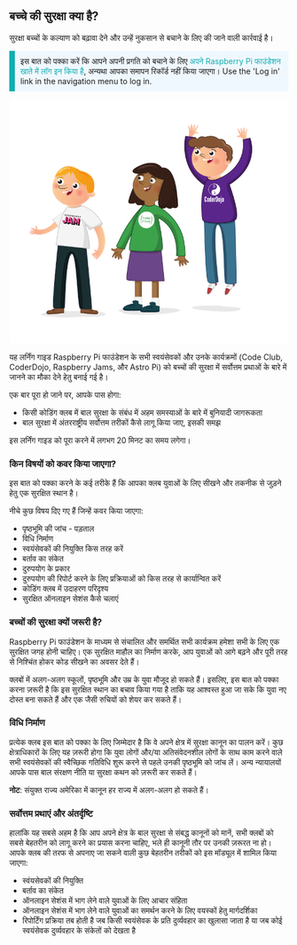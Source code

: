 ## बच्चे की सुरक्षा क्या है?

सुरक्षा बच्चों के कल्याण को बढ़ावा देने और उन्हें नुकसान से बचाने के लिए की जाने वाली कार्रवाई है।

<p style="border-left: solid; border-width:10px; border-color: #0faeb0; background-color: aliceblue; padding: 10px;">
इस बात को पक्का करें कि आपने अपनी प्रगति को बचाने के लिए <span style="color: #0faeb0">अपने Raspberry Pi फाउंडेशन खाते में लॉग इन किया है</span>, अन्यथा आपका समापन रिकॉर्ड नहीं किया जाएगा। Use the 'Log in' link in the navigation menu to log in.
</p>

![तीन युवक खड़े हैं।](images/3-RPF-Kids.png)

यह लर्निंग गाइड Raspberry Pi फाउंडेशन के सभी स्वयंसेवकों और उनके कार्यक्रमों (Code Club, CoderDojo, Raspberry Jams, और Astro Pi) को बच्चों की सुरक्षा में सर्वोत्तम प्रथाओं के बारे में जानने का मौका देने हेतु बनाई गई है।

एक बार पूरा हो जाने पर, आपके पास होगा:

* किसी कोडिंग क्लब में बाल सुरक्षा के संबंध में अहम समस्याओं के बारे में बुनियादी जागरूकता
* बाल सुरक्षा में अंतरराष्ट्रीय सर्वोत्तम तरीकों कैसे लागू किया जाए, इसकी समझ

इस लर्निंग गाइड को पूरा करने में लगभग 20 मिनट का समय लगेगा।

### किन विषयों को कवर किया जाएगा?

इस बात को पक्का करने के कई तरीके हैं कि आपका क्लब युवाओं के लिए सीखने और तकनीक से जुड़ने हेतु एक सुरक्षित स्थान है।

नीचे कुछ विषय दिए गए हैं जिन्हें कवर किया जाएगा:

* पृष्ठभूमि की जांच - पड़ताल
* विधि निर्माण
* स्वयंसेवकों की नियुक्ति किस तरह करें
* बर्ताव का संकेत
* दुरुपयोग के प्रकार
* दुरुपयोग की रिपोर्ट करने के लिए प्रक्रियाओं को किस तरह से कार्यान्वित करें
* कोडिंग क्लब में उदाहरण परिदृश्य
* सुरक्षित ऑनलाइन सेशंस कैसे चलाएं

### बच्चों की सुरक्षा क्यों जरूरी है?

Raspberry Pi फाउंडेशन के माध्यम से संचालित और समर्थित सभी कार्यक्रम हमेशा सभी के लिए एक सुरक्षित जगह होनी चाहिए। एक सुरक्षित माहौल का निर्माण करके, आप युवाओं को आगे बढ़ने और पूरी तरह से निश्चिंत होकर कोड सीखने का अवसर देते हैं।

क्लबों में अलग-अलग स्कूलों, पृष्ठभूमि और उम्र के युवा मौजूद हो सकते हैं। इसलिए, इस बात को पक्का करना ज़रूरी है कि इस सुरक्षित स्थान का बचाव किया गया है ताकि यह आश्वस्त हुआ जा सके कि युवा नए दोस्त बना सकते हैं और एक जैसी रुचियों को शेयर कर सकते हैं।

### विधि निर्माण

प्रत्येक क्लब इस बात को पक्का के लिए जिम्मेदार है कि वे अपने क्षेत्र में सुरक्षा कानून का पालन करें। कुछ क्षेत्राधिकारों के लिए यह ज़रूरी होगा कि युवा लोगों और/या अतिसंवेदनशील लोगों के साथ काम करने वाले सभी स्वयंसेवकों की स्वैच्छिक गतिविधि शुरू करने से पहले उनकी पृष्ठभूमि को जांच लें। अन्य न्यायालयों आपके पास बाल संरक्षण नीति या सुरक्षा कथन को ज़रूरी कर सकते हैं।

**नोट**: संयुक्त राज्य अमेरिका में कानून हर राज्य में अलग-अलग हो सकते हैं।

### सर्वोत्तम प्रथाएं और अंतर्दृष्टि

हालांकि यह सबसे अहम है कि आप अपने क्षेत्र के बाल सुरक्षा से संबद्ध कानूनों को मानें, सभी क्लबों को सबसे बेहतरीन को लागू करने का प्रयास करना चाहिए, भले ही कानूनी तौर पर उनकी ज़रूरत ना हो। आपके क्लब की तरफ से अपनाए जा सकने वाली कुछ बेहतरीन तरीकों को इस मॉड्यूल में शामिल किया जाएगा:

* स्वंयसेवकों की नियुक्ति
* बर्ताव का संकेत
* ऑनलाइन सेशंस में भाग लेने वाले युवाओं के लिए आचार संहिता
* ऑनलाइन सेशंस में भाग लेने वाले युवाओं का समर्थन करने के लिए वयस्कों हेतु मार्गदर्शिका
* रिपोर्टिंग प्रक्रिया तब होती है जब किसी स्वयंसेवक के प्रति दुर्व्यवहार का खुलासा जाता है या जब कोई स्वयंसेवक दुर्व्यवहार के संकेतों को देखता है
